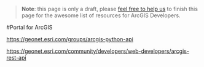 > **Note**: this page is only a draft, please [feel free to help us](https://github.com/hhkaos/awesome-arcgis#contributions) to finish this page for the awesome list of resources for ArcGIS Developers.

#Portal for ArcGIS
<!-- START doctoc -->
<!-- END doctoc -->

https://geonet.esri.com/groups/arcgis-python-api

https://geonet.esri.com/community/developers/web-developers/arcgis-rest-api
